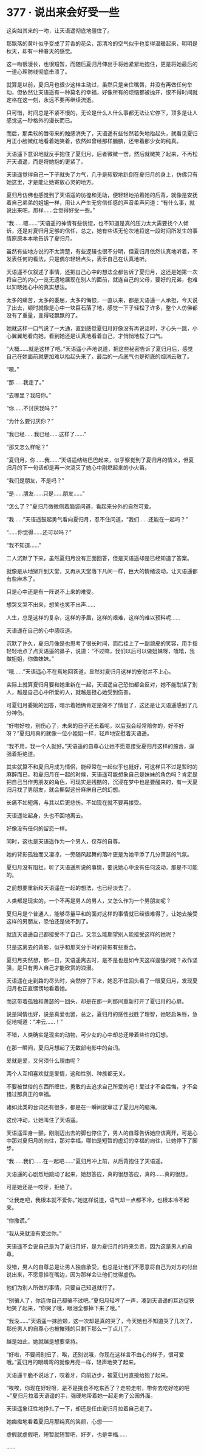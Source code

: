 <link rel="stylesheet" href="../styles/text.css"/>
<h1>377 · 说出来会好受一些</h1>

这突如其来的一吻，让天语遥彻底地僵住了。

那飘落的黄叶似乎变成了芳香的花朵，那清冷的空气似乎也变得温暖起来，明明是秋天，却有一种春天的感觉。

这一吻很漫长，也很短暂，而随后夏归月伸出手将她紧紧地抱住，更是将她最后的一道心理防线彻底击溃了。

就算是以前，夏归月也很少这样主动过，虽然只是亲住嘴唇，并没有再做任何举动，但依然让天语遥有一种莫名的幸福，好像所有的烦恼都被抛开，恨不得时间就定格在这一刻，永远不要再继续流逝。

只可惜，时间总是不紧不慢的，无论是什么人什么事都无法让它停下，顶多是让人感觉这一秒格外的漫长而已。

而后，那柔软的唇带来的触感消失了，天语遥有些怅然若失地抬起头，就看见夏归月正小脸微红地看着她笑着，依然如曾经那样腼腆，还带着那少女的纯真。

天语遥下意识地就反手抱住了夏归月，后者微微一愣，然后就微笑了起来，不再松开天语遥，而是将她抱的更紧了。

天语遥觉得自己一下子就失了力气，几乎是软软地趴倒在夏归月的身上，仿佛只有她这里，才是能让她寄放心灵的地方。

夏归月仿佛也感觉到了天语遥的彷徨和无助，便轻轻地拍着她的后背，就像是安抚着自己弟弟的姐姐一样，用让人产生无穷信任感的声音柔声问道：“有什么事，就说出来吧，那样……会觉得好受一些。”

“我……嗯……”天语遥的神情有些恍惚，也不知道是真的压力太大需要找个人倾诉，还是对夏归月足够的信任，总之，她有些语无伦次地将这一段时间所发生的事情原原本本地告诉了夏归月。

虽然有些地方说的不太清楚，有些逻辑也很不分明，但夏归月依然认真地听着，不发表任何的看法，只是偶尔轻轻点头，表示自己在认真地听。

天语遥不仅叙述了事情，还把自己心中的想法全都告诉了夏归月，这还是她第一次将自己的内心一览无遗地展现在别人的面前，就连自己的父母，要好的兄弟，也难以知晓她心中的真实想法。

太多的痛苦，太多的委屈，太多的悔恨，一直以来，都是天语遥一人承担，今天说了出去，顿时就像是心中一块巨石落了地，感觉一下子轻松了许多，整个人仿佛都没有了重量，变得轻飘飘的了。

她就这样一口气说了一大通，直到感觉夏归月好像没有再说话时，才心头一跳，小心翼翼地看向她，看到她还是认真地看着自己，才悄悄地松了口气。

“大概……就是这样了吧。”天语遥小声地说道，把这些秘密告诉了夏归月后，感觉自己在她面前就更加难以抬起头来了，最后的一点底气也是彻底的烟消云散了。

“嗯。”

“那……我走了。”

“去哪里？我陪你。”

“你……不讨厌我吗？”

“为什么要讨厌你？”

“我已经……我已经……这样了……”

“那又怎么样呢？”

“夏归月，你……我……”天语遥结结巴巴起来，似乎察觉到了夏归月的情义，但夏归月的下一句话却是再一次浇灭了她心中刚燃起来的小火苗。

“我们是朋友，不是吗？”

“是……朋友……只是……朋友……”

“怎么了？”夏归月微微侧着脑袋问道，看起来分外的自然可爱。

“我……”天语遥鼓起勇气看向夏归月，忍不住问道，“我们……还能在一起吗？”

“……你觉得……还可以吗？”

“我不知道……”

二人沉默了下来，虽然夏归月没有正面回答，但是天语遥却是已经知道了答案。

就像是从地狱升到天堂，又再从天堂落下凡间一样，巨大的情绪波动，让天语遥都有些麻木了。

只是心中还是有一阵说不上来的难受。

想哭又哭不出来，想笑也笑不出声……

人生，总是这样的复杂，这样的矛盾，这样的艰难，这样的难以预料呢……

天语遥在自己的心中感叹道。

沉默了许久，夏归月像是也思考了很长时间，而后挂上了一副顽皮的笑容，用手指轻轻地点了点天语遥的鼻子，说道：“不过嘛，我们以后可以做姐妹呀，嘻嘻，我做姐姐，你做妹妹。”

“哦……”天语遥心不在焉地回答道，显然对夏归月这样的安慰并不上心。

实际上就算夏归月要和她重新在一起，天语遥自己恐怕都会反对，她不能耽误了别人，越是自己心中所爱的人，就越是担心她受到伤害。

可夏归月委婉的回答，暗示着她俩肯定是做不了情侣了，这还是让天语遥感到了几分神伤。

“好啦好啦，别伤心了，未来的日子还长着呢，以后我会经常陪你的，好不好呀？”夏归月真的就像一位小姐姐一样，轻声地安慰着天语遥。

“我不用，我一个人就好。”天语遥的自尊心让她不愿意接受夏归月这样的施舍，逞强着拒绝道。

其实就算不和夏归月成为情侣，能经常在一起似乎也挺好，可这样只不过是暂时的麻醉而已，和夏归月在一起的时候，天语遥可能想象自己是妹妹的角色吗？肯定是把自己当作男朋友的角色，可现实是残酷的，沉浸在梦中也是要醒来的，有一天夏归月找了男朋友，就会撕裂这份麻痹自己的幻想。

长痛不如短痛，与其以后更悲伤，不如现在就不要再接受。

天语遥站起身，头也不回地离去。

好像没有任何的留恋一样。

同时，这也是天语遥作为一个男人，仅存的自尊。

她的背影孤独而又凄凉，一旁随风起舞的落叶更是为她平添了几分萧瑟的气氛。

夏归月没有阻拦，听了天语遥所说的事情，要说她心中没有任何波动，那是不可能的。

之前想要重新和天语遥在一起的想法，也已经淡去了。

人类都是现实的，一个不再是男人的男人，又怎么作为一个男朋友呢？

夏归月是个普通人，能够尽量平和的面对这样的事情就已经很难得了，让她去接受这样的男朋友，恐怕还是做不到了。

就连天语遥自己都接受不了自己，又怎么能期望别人能接受这样的她呢？

只是这离去的背影，似乎和那天分手时的背影有些重合。

夏归月突然想，那一日，天语遥离去时，是不是也是如今天这样逞强的呢？故作坚强，是只有男人自己才能欣赏的浪漫。

天语遥在走到路的尽头时，突然停了下来，她忍不住回头看了一眼夏归月，发现夏归月也正直愣愣地看着她。

而这带着孤独和萧瑟的一回头，却是在那一刹那间重新打开了夏归月的心扉。

说是同情也好，说是真爱也罢，总之，夏归月的感性战胜了理智，她轻启朱唇，急促地喊道：“冲云……！”

不错，人类确实是现实的动物，可少女的心中却总还带着些许的幻想。

在那一瞬间，夏归月想起了无数部电影中的台词。

爱就是爱，又何须什么理由呢？

两个人互相喜欢就是爱情，这和性别、种族都无关。

不要被世俗的东西所缠住，勇敢的去追求自己所爱的吧！爱过才不会后悔，才不会错过那真正的幸福。

诸如此类的台词还有很多，都是在一瞬间就窜过了夏归月的脑海。

这份冲动，让她叫住了天语遥。

天语遥浑身一颤，刚刚迈出去的脚也停住了，男人的自尊告诉她应该离开，可是心中那对夏归月的向往，那对幸福，哪怕是短暂的虚幻的幸福的向往，让她停下了脚步。

“我……我们……在一起吧……”夏归月冲上前，从后背抱住了天语遥。

天语遥的心剧烈地跳动了起来，她想答应，真的很想答应，真的……真的很想。

可是她还是一咬牙，拒绝了。

“让我走吧，我根本就不爱你。”她这样说道，语气却一点都不冷，也根本冷不起来。

“你撒谎。”

“我从来就没有爱过你。”

天语遥不会说自己是为了夏归月好，是为夏归月的将来负责，因为这是男人的自尊。

没错，男人的自尊总是让男人独自承受，也总是让他们不愿意将自己为对方的付出说出来，不愿意挂在嘴边，因为那样会让他们觉得虚伪。

他们为别人所做的事情，只要自己知道就行了。

“别骗人了，你连你自己都骗不过吧。”夏归月轻哼了一声，凑到天语遥的耳边促狭地笑了起来，“你哭了哦，眼泪全都掉下来了哦。”

“我没……”天语遥一抹脸颊，这一次却是真的哭了，今天她也不知道哭了几次了，那份男人的自尊心也被摧残的只剩下那么一丁点儿了。

越是如此，她就越是想要坚持。

“好啦，不要闹别扭了，唉，还别说哦，你现在这样言不由心的样子，很可爱哦。”夏归月的眼睛弯的就像月亮一样，轻声地笑了起来。

天语遥干脆不说话了，咬着牙，向前迈步，被夏归月直接给抱了起来。

“唉唉，你现在好轻呀，是不是挑食不吃东西了？走啦走啦，带你去吃好吃的吧\~”夏归月拉着天语遥的手，强硬地带着她一起走向了公园外面。

天语遥象征性地挣扎了一下，却还是任由夏归月拉着自己走了。

她痴痴地看着夏归月那纯真的笑颜，心想——

虚假就虚假吧，短暂就短暂吧，好歹，也是幸福……

……
